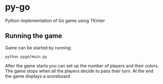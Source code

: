 # py-go
Python implementation of Go game using TKinter
## Running the game
Game can be started by running:
```shell
python pygo/main.py
```
After the game starts you can set up the number of players and their colors. The game stops when all the players decide to pass their turn. At the end the game displays a scoreboard
